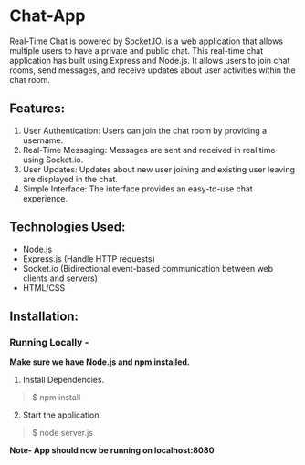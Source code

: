 # Chat-App

Real-Time Chat is powered by Socket.IO. is a web application that allows multiple users to have a private and public chat. This real-time chat application has built using Express and Node.js. It allows users to join chat rooms, send messages, and receive updates about user activities within the chat room.

## Features:

1) User Authentication:   Users can join the chat room by providing a username.
2) Real-Time Messaging:   Messages are sent and received in real time using Socket.io.
3) User Updates:   Updates about new user joining and existing user leaving are displayed in the chat.
4) Simple Interface:   The interface provides an easy-to-use chat experience.


## Technologies Used:

- Node.js
- Express.js (Handle HTTP requests)
- Socket.io (Bidirectional event-based communication between web clients and servers)
- HTML/CSS 



## Installation:

### Running Locally -

**Make sure we have Node.js and npm installed.**


1. Install Dependencies.

 > $ npm install

2. Start the application.

 > $ node server.js

**Note- App should now be running on localhost:8080**

               
